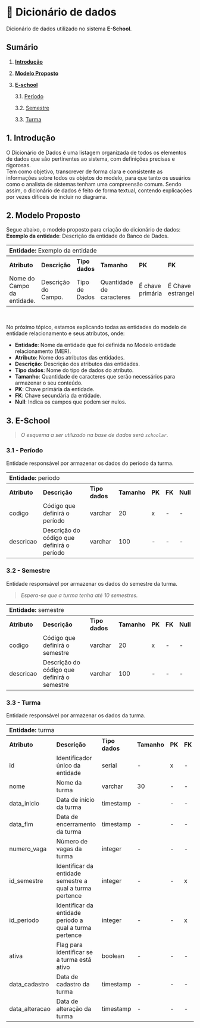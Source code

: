 # 📖 Dicionário de dados

Dicionário de dados utilizado no sistema **E-School**.

## Sumário

1. [**Introdução**](#1-introducao)

2. [**Modelo Proposto**](#2-modelo-proposto)
   
3. [**E-school**](#3-e-school)   
   
    3.1. [Período](#31---período)
    
    3.2. [Semestre](#32---semestre)
    
    3.3. [Turma](#33---turma)

## 1. Introdução

O Dicionário de Dados é uma listagem organizada de todos os elementos de dados que são pertinentes ao sistema, com definições precisas e rigorosas.  
 Tem como objetivo, transcrever de forma clara e consistente as informações sobre todos os objetos do modelo, para que tanto os usuários como o analista de sistemas tenham uma compreensão comum. Sendo assim, o dicionário de dados é feito de forma textual, contendo explicações por vezes difíceis de incluir no diagrama. 

## 2. Modelo Proposto

Segue abaixo, o modelo proposto para criação do dicionário de dados: <br /> **Exemplo da entidade**: Descrição da entidade do Banco de Dados.

<table>
  <tr align="left">
    <th colspan="7">
      Entidade: <span style="font-weight: normal">Exemplo da entidade</span>
    </th>
  </tr>
  <tr align="left">
    <th>Atributo</th>
    <th>Descrição</th>
    <th>Tipo dados</th>
    <th>Tamanho</th>
    <th>PK</th>
    <th>FK</th>
    <th>Null</th>
  </tr>
  <tr>
    <td>Nome do Campo da entidade.</td>
    <td>Descrição do Campo.</td>
    <td>Tipo de Dados</td>
    <td>Quantidade de caracteres</td>
    <td>É chave primária</td>
    <td>É Chave estrangeira</td>
    <td>Aceita nulo</td>
  </tr>
</table>
<br>

No próximo tópico, estamos explicando todas as entidades do modelo de entidade relacionamento e seus atributos, onde:
- **Entidade**: Nome da entidade que foi definida no Modelo entidade relacionamento (MER).
- **Atributo**: Nome dos atributos das entidades. 
- **Descrição**: Descrição dos atributos das entidades. 
- **Tipo dados**: Nome do tipo de dados do atributo. 
- **Tamanho**: Quantidade de caracteres que serão necessários para armazenar o seu conteúdo.
- **PK**: Chave primária da entidade.
- **FK**: Chave secundária da entidade.
- **Null**: Indica os campos que podem ser nulos.

## 3. E-School 

> _O esquema a ser utilizado na base de dados será `schoolar`_.
  ### 3.1 - Período

  Entidade responsável por armazenar os dados do período da turma.

  <table>
 <tr align="left">
    <th colspan="7">
      Entidade: <span style="font-weight: normal">periodo</span>
    </th>
  </tr>
  <tr align="left">
    <th>Atributo</th>
    <th>Descrição</th>
    <th>Tipo dados</th>
    <th>Tamanho</th>
    <th>PK</th>
    <th>FK</th>
    <th>Null</th>
  </tr>
  <tr>
    <td>codigo</td>
    <td>Código que definirá o período</td>
    <td>varchar</td>
    <td>20</td>
    <td>x</td>
    <td>-</td>
    <td>-</td>
  </tr>
  <tr>
    <td>descricao</td>
    <td>Descrição do código que definirá o período</td>
    <td>varchar</td>
    <td>100</td>
    <td>-</td>
    <td>-</td>
    <td>-</td>
  </tr>
</table> 

### 3.2 - Semestre

  Entidade responsável por armazenar os dados do semestre da turma.

  > _Espera-se que a turma tenha até 10 semestres._
  <table>
 <tr align="left">
    <th colspan="7">
      Entidade: <span style="font-weight: normal">semestre</span>
    </th>
  </tr>
  <tr align="left">
    <th>Atributo</th>
    <th>Descrição</th>
    <th>Tipo dados</th>
    <th>Tamanho</th>
    <th>PK</th>
    <th>FK</th>
    <th>Null</th>
  </tr>
  <tr>
    <td>codigo</td>
    <td>Código que definirá o semestre</td>
    <td>varchar</td>
    <td>20</td>
    <td>x</td>
    <td>-</td>
    <td>-</td>
  </tr>
  <tr>
    <td>descricao</td>
    <td>Descrição do código que definirá o semestre</td>
    <td>varchar</td>
    <td>100</td>
    <td>-</td>
    <td>-</td>
    <td>-</td>
  </tr>
</table> 

### 3.3 - Turma

  Entidade responsável por armazenar os dados da turma.

 <table>
 <tr align="left">
    <th colspan="7">
      Entidade: <span style="font-weight: normal">turma</span>
    </th>
  </tr>
  <tr align="left">
    <th>Atributo</th>
    <th>Descrição</th>
    <th>Tipo dados</th>
    <th>Tamanho</th>
    <th>PK</th>
    <th>FK</th>
    <th>Null</th>
  </tr>
  <tr>
    <td>id</td>
    <td>Identificador único da entidade</td>
    <td>serial</td>
    <td>-</td>
    <td>x</td>
    <td>-</td>
    <td>-</td>
  </tr>
   <tr>
    <td>nome</td>
    <td>Nome da turma</td>
    <td>varchar</td>
    <td>30</td>
    <td>-</td>
    <td>-</td>
    <td>-</td>
  </tr>
  <tr>
    <td>data_inicio</td>
    <td>Data de início da turma</td>
    <td>timestamp</td>
    <td>-</td>
    <td>-</td>
    <td>-</td>
    <td>-</td>
  </tr>
  <tr>
    <td>data_fim</td>
    <td>Data de encerramento da turma</td>
    <td>timestamp</td>
    <td>-</td>
    <td>-</td>
    <td>-</td>
    <td>x</td>
  </tr>
   <tr>
    <td>numero_vaga</td>
    <td>Número de vagas da turma</td>
    <td>integer</td>
    <td>-</td>
    <td>-</td>
    <td>-</td>
    <td>-</td>
  </tr>
  <tr>
    <td>id_semestre</td>
    <td>Identificar da entidade semestre a qual a turma pertence</td>
    <td>integer</td>
    <td>-</td>
    <td>-</td>
    <td>x</td>
    <td>-</td>
  </tr>
    <tr>
    <td>id_periodo</td>
    <td>Identificar da entidade período a qual a turma pertence</td>
    <td>integer</td>
    <td>-</td>
    <td>-</td>
    <td>x</td>
    <td>-</td>
  </tr>
  </tr>
    <tr>
    <td>ativa</td>
    <td>Flag para identificar se a turma está ativo</td>
    <td>boolean</td>
    <td>-</td>
    <td>-</td>
    <td>-</td>
    <td>-</td>
  </tr>
    <tr>
    <td>data_cadastro</td>
    <td>Data de cadastro da turma</td>
    <td>timestamp</td>
    <td>-</td>
    <td>-</td>
    <td>-</td>
    <td>-</td>
  </tr>
  <tr>
    <td>data_alteracao</td>
    <td>Data de alteração da turma</td>
    <td>timestamp</td>
    <td>-</td>
    <td>-</td>
    <td>-</td>
    <td>x</td>
  </tr>
  </table>
